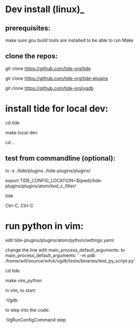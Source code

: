 # Dev install (linux)_

## prerequisites:

make sure gnu build tools are installed to be able to run Make



## clone the repos:

git clone https://github.com/tide-org/tide

git clone https://github.com/tide-org/tide-plugins

git clone https://github.com/tide-org/vgdb

# install tide for local dev:

cd tide

make local-dev

cd ..

## test from commandline (optional):

ln -s ./tide/plugins ./tide-plugins/plugins/

export TIDE_CONFIG_LOCATION=$(pwd)/tide-plugins/plugins/atom/test_c_filter/ 

tide

Ctrl-C, Ctrl-C

# run python in vim:

edit tide-plugins/plugins/atom/python/settings.yaml:

change the line with main_process_default_arguments: to
  main_process_default_arguments: ' -m pdb /home/will/source/wilvk/vgdb/tests/binaries/test_py_script.py'

cd tide

make vim_python 

in vim, to start:

:Vgdb

to step into the code:

:VgRunConfigCommand step

